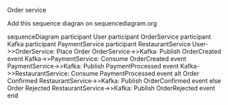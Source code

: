 Order service

Add this  sequence diagran on sequencediagram.org

sequenceDiagram
    participant User
    participant OrderService
    participant Kafka
    participant PaymentService
    participant RestaurantService
    User->>OrderService: Place Order
    OrderService->>Kafka: Publish OrderCreated event
    Kafka->>PaymentService: Consume OrderCreated event
    PaymentService->>Kafka: Publish PaymentProcessed event
    Kafka->>RestaurantService: Consume PaymentProcessed event
    alt Order Confirmed
        RestaurantService->>Kafka: Publish OrderConfirmed event
    else Order Rejected
        RestaurantService->>Kafka: Publish OrderRejected event
    end
